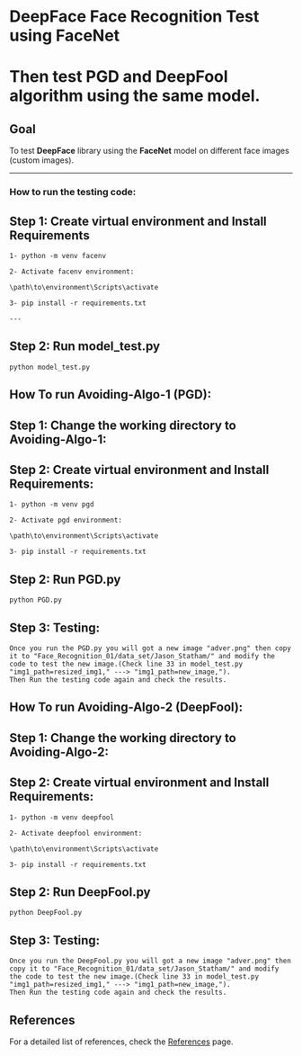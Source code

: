 # DeepFace Face Recognition Test using FaceNet
# Then test PGD and DeepFool algorithm using the same model.

## Goal

To test **DeepFace** library using the **FaceNet** model on different face images (custom images).

---
### How to run the testing code:

## Step 1: Create virtual environment and Install Requirements

    1- python -m venv facenv

    2- Activate facenv environment:

    \path\to\environment\Scripts\activate

    3- pip install -r requirements.txt

    ---

## Step 2: Run model_test.py

    python model_test.py

## How To run Avoiding-Algo-1 (PGD):

## Step 1: Change the working directory to Avoiding-Algo-1:

## Step 2: Create virtual environment and Install Requirements:
    1- python -m venv pgd

    2- Activate pgd environment:

    \path\to\environment\Scripts\activate

    3- pip install -r requirements.txt


## Step 2: Run PGD.py

    python PGD.py

## Step 3: Testing:
    Once you run the PGD.py you will got a new image "adver.png" then copy it to "Face_Recognition_01/data_set/Jason_Statham/" and modify the code to test the new image.(Check line 33 in model_test.py "img1_path=resized_img1," ---> "img1_path=new_image,").
    Then Run the testing code again and check the results.

## How To run Avoiding-Algo-2 (DeepFool):

## Step 1: Change the working directory to Avoiding-Algo-2:

## Step 2: Create virtual environment and Install Requirements:
    1- python -m venv deepfool

    2- Activate deepfool environment:

    \path\to\environment\Scripts\activate

    3- pip install -r requirements.txt


## Step 2: Run DeepFool.py

    python DeepFool.py

## Step 3: Testing:
    Once you run the DeepFool.py you will got a new image "adver.png" then copy it to "Face_Recognition_01/data_set/Jason_Statham/" and modify the code to test the new image.(Check line 33 in model_test.py "img1_path=resized_img1," ---> "img1_path=new_image,").
    Then Run the testing code again and check the results.


## References

For a detailed list of references, check the [References](References.md) page.


